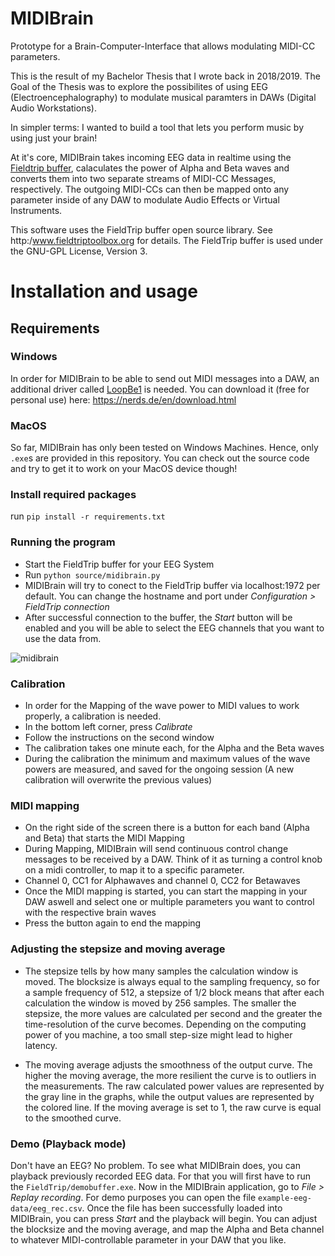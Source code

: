 # MIDIBrain
Prototype for a Brain-Computer-Interface that allows modulating MIDI-CC parameters.

This is the result of my Bachelor Thesis that I wrote back in 2018/2019.
The Goal of the Thesis was to explore the possibilites of using EEG (Electroencephalography) to modulate musical paramters in DAWs (Digital Audio Workstations).

In simpler terms: I wanted to build a tool that lets you perform music by using just your brain!

At it's core, MIDIBrain takes incoming EEG data in realtime using the [Fieldtrip buffer](https://github.com/fieldtrip/fieldtrip/tree/master), calaculates the power of Alpha and Beta waves and converts them into two separate streams of MIDI-CC Messages, respectively.
The outgoing MIDI-CCs can then be mapped onto any parameter inside of any DAW to modulate Audio Effects or Virtual Instruments.

This software uses the FieldTrip buffer open source library. See http:/www.fieldtriptoolbox.org for details.
The FieldTrip buffer is used under the GNU-GPL License, Version 3.

# Installation and usage
## Requirements
### Windows
In order for MIDIBrain to be able to send out MIDI messages into a DAW, an additional driver called [LoopBe1](https://nerds.de/en/loopbe1.html) is needed.
You can download it (free for personal use) here: https://nerds.de/en/download.html

### MacOS
So far, MIDIBrain has only been tested on Windows Machines. Hence, only `.exe`s are provided in this repository. You can check out the source code and try to get it to work on your MacOS device though!

### Install required packages
run `pip install -r requirements.txt`

### Running the program
- Start the FieldTrip buffer for your EEG System
- Run `python source/midibrain.py`
- MIDIBrain will try to conect to the FieldTrip buffer via localhost:1972 per default. You can change the hostname and port under *Configuration > FieldTrip connection*
- After successful connection to the buffer, the *Start* button will be enabled and you will be able to select the EEG channels that you want to use the data from.

![midibrain](https://github.com/user-attachments/assets/8766a2e1-7a26-4732-91f1-27ab6a7c7a80)

### Calibration
- In order for the Mapping of the wave power to MIDI values to work properly, a calibration is needed.
- In the bottom left corner, press *Calibrate*
- Follow the instructions on the second window
- The calibration takes one minute each, for the Alpha and the Beta waves
- During the calibration the minimum and maximum values of the wave powers are measured, and saved for the ongoing session (A new calibration will overwrite the previous values)

### MIDI mapping
- On the right side of the screen there is a button for each band (Alpha and Beta) that starts the MIDI Mapping
- During Mapping, MIDIBrain will send continuous control change messages to be received by a DAW. Think of it as turning a control knob on a midi controller, to map it to a specific parameter.
- Channel 0, CC1 for Alphawaves and channel 0, CC2 for Betawaves
- Once the MIDI mapping is started, you can start the mapping in your DAW aswell and select one or multiple parameters you want to control with the respective brain waves
- Press the button again to end the mapping

### Adjusting the stepsize and moving average
- The stepsize tells by how many samples the calculation window is moved. The blocksize is always equal to the sampling frequency, so for a sample frequency of 512, a stepsize of 1/2 block means that after each calculation the window is moved by 256 samples.
The smaller the stepsize, the more values are calculated per second and the greater the time-resolution of the curve becomes. Depending on the computing power of you machine, a too small step-size might lead to higher latency.

- The moving average adjusts the smoothness of the output curve. The higher the moving average, the more resilient the curve is to outliers in the measurements. The raw calculated power values are represented by the gray line in the graphs, while the output values are represented by the colored line.
If the moving average is set to 1, the raw curve is equal to the smoothed curve.

### Demo (Playback mode)
Don't have an EEG? No problem. To see what MIDIBrain does, you can playback previously recorded EEG data.
For that you will first have to run the `FieldTrip/demobuffer.exe`.
Now in the MIDIBrain application, go to *File > Replay recording*.
For demo purposes you can open the file `example-eeg-data/eeg_rec.csv`.
Once the file has been successfully loaded into MIDIBrain, you can press *Start* and the playback will begin.
You can adjust the blocksize and the moving average, and map the Alpha and Beta channel to whatever MIDI-controllable parameter in your DAW that you like.
